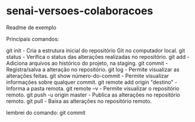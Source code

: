 # senai-versoes-colaboracoes

Readme de exemplo

Principais comandos:

git init - Cria a estrutura inicial do repositório Git no computador local.
git status - Verifica o status das alterações realizadas no repositório.
git add - Adiciona arquivos ao histórico do projeto, na staging.
git commit - Registra/salva a alteração no repositório.
git log - Permite visualizar as alterações feitas.
git show número-do-commit - Permite visualizar informações sobre qualquer commit.
git remote add origin "destino" - Informa a pasta remota.
git remote –v - Permite visualizar o repositório remoto.
git push -u origin master - Publica as alterações no repositório remoto.
git pull - Baixa as alterações no repositório remoto.

lembrei do comando: git commit